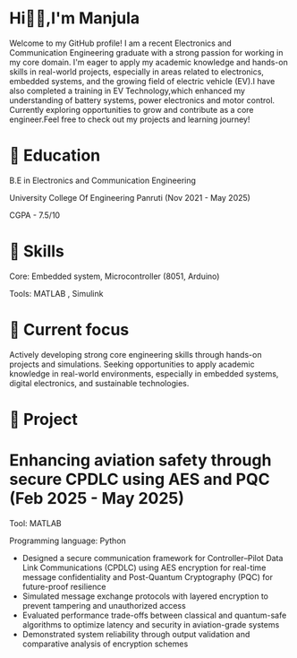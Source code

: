 # Hi👋🏼,I'm Manjula
  
   Welcome to my GitHub profile! I am a recent  Electronics and Communication Engineering graduate with a strong passion for working in my core domain. I'm eager to apply my academic knowledge and hands-on skills in real-world projects, especially in areas related to electronics, embedded systems, and the growing field of electric vehicle (EV).I have also completed a training in EV Technology,which enhanced my understanding of battery systems, power electronics and motor control.
Currently exploring opportunities to grow and contribute as a core engineer.Feel free to check out my projects and learning journey!


# 📝 Education 
B.E in Electronics and Communication Engineering 

University College Of Engineering Panruti (Nov 2021 - May 2025)

CGPA - 7.5/10

# 🚀 Skills 
Core: Embedded system, Microcontroller (8051, Arduino)

Tools: MATLAB , Simulink 

# 🌱 Current focus 
Actively developing strong core engineering skills through hands-on projects and simulations. Seeking opportunities to apply academic knowledge in real-world environments, especially in embedded systems, digital electronics, and sustainable technologies.

# 🔧 Project 

# Enhancing aviation safety through secure CPDLC using AES and PQC (Feb 2025 - May 2025)
Tool: MATLAB 

Programming language: Python

- Designed a secure communication framework for Controller–Pilot Data Link Communications (CPDLC) using AES encryption for real-time message confidentiality and Post-Quantum Cryptography (PQC) for future-proof resilience  
- Simulated message exchange protocols with layered encryption to prevent tampering and unauthorized access  
- Evaluated performance trade-offs between classical and quantum-safe algorithms to optimize latency and security in aviation-grade systems  
- Demonstrated system reliability through output validation and comparative analysis of encryption schemes  

